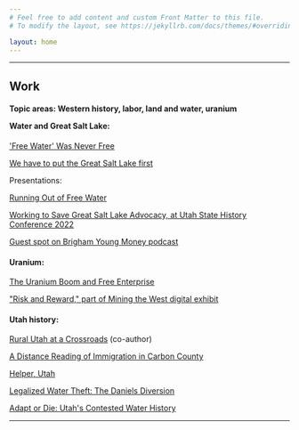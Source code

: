 ```yaml
---
# Feel free to add content and custom Front Matter to this file.
# To modify the layout, see https://jekyllrb.com/docs/themes/#overriding-theme-defaults

layout: home
---
```

<hr>
<h2>Work</h2>
  <h4>
<p>Topic areas: Western history, labor, land and water, uranium
</p><b>Water and Great Salt Lake:</b>
  </h4>
<p><a href="https://therevelator.org/free-water-colorado-river/" target="_blank">'Free Water' Was Never Free</a>
</p><p><a href="https://www.sltrib.com/opinion/commentary/2022/08/04/nate-housley-we-have-put-great/" target="_blank">We have to put the Great Salt Lake first</a>
</p><p>Presentations:
</p><p><a href="https://youtu.be/QHfp_fUUme4" target="_blank">Running Out of Free Water</a>
</p><p><a href="https://youtu.be/aV0-t5IvUNI" target="_blank">Working to Save Great Salt Lake Advocacy, at Utah State History Conference 2022</a>
</p><p><a href="https://soundcloud.com/brigham-young-money/save-our-great-salt-lake-feat-nate-housley?utm_source=clipboard&amp;utm_medium=text&amp;utm_campaign=social_sharing" target="_blank">Guest spot on Brigham Young Money podcast</a>
</p><h4><b>Uranium:</b></h4>
<p><a href="https://history.utah.gov/the-uranium-boom-and-free-enterprise/" target="_blank">The Uranium Boom and Free Enterprise</a>
</p><p><a href="https://exhibits.lib.utah.edu/s/mining-the-west/page/risk-and-reward" target="_blank">"Risk and Reward," part of Mining the West digital exhibit</a>
</p><h4><b>Utah history:</b></h4>
<p><a href="https://www.utahhumanities.org/images/centerheritage/docs/XR_Utah_Rural_Crossroads_essay_lr.pdf" target="_blank">Rural Utah at a Crossroads</a> (co-author)
</p><p><a href="https://history.utah.gov/a-distance-reading-of-immigration-in-carbon-county/" target="_blank">A Distance Reading of Immigration in Carbon County</a>
</p><p><a href="https://www.intermountainhistories.org/items/show/373" target="_blank">Helper, Utah</a>
</p><p><a href="https://www.utahhumanities.org/stories/items/show/377" target="_blank">Legalized Water Theft: The Daniels Diversion</a>
</p><p><a href="https://www.utahhumanities.org/stories/items/show/452" target="_blank">Adapt or Die: Utah's Contested Water History</a>
</p><hr>
